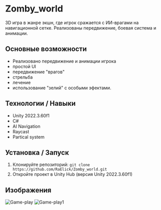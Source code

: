 # Zomby_world

3D игра в жанре экшн, где игрок сражается с ИИ-врагами на навигационной сетке. Реализованы передвижение, боевая система и анимации.

## Основные возможности
*   Реализовано передвижение и анимации игрока
*   простой UI
*   передвижение "врагов"
*   стрельба
*   лечение
*   использование "зелий" с особыми эфектами.


## Технологии / Навыки
*   Unity 2022.3.60f1
*   C#
*   AI Navigation
*   Raycast
*   Partical system

## Установка / Запуск
1.  Клонируйте репозиторий: `git clone https://github.com/RaElick/Zomby_world.git`
2.  Откройте проект в Unity Hub (версия Unity 2022.3.60f1)

## Изображения
![Game-play](https://hhcdn.ru/photo/791667004.png?t=1752080863&h=qUMSeHXPaG5mnSONJLNdaw)
![Game-play1](https://hhcdn.ru/photo/791667104.png?t=1752080863&h=bMtC6o6RchDJaqMzZaaCtA)

